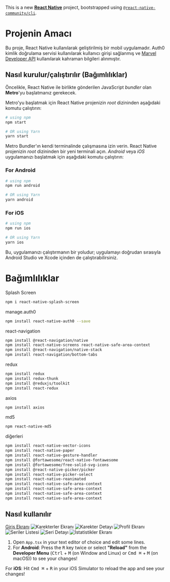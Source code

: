 This is a new [**React Native**](https://reactnative.dev) project, bootstrapped using [`@react-native-community/cli`](https://github.com/react-native-community/cli).

# Projenin Amacı

Bu proje, React Native kullanılarak geliştirilmiş bir mobil uygulamadır. Auth0 kimlik doğrulama servisi kullanılarak kullanıcı girişi sağlanmış ve [Marvel Developer API](https://developer.marvel.com/) kullanılarak kahraman bilgileri alınmıştır.

## Nasıl kurulur/çalıştırılır (Bağımlılıklar)

Öncelikle, React Native ile birlikte gönderilen JavaScript _bundler_ olan **Metro**'yu başlatmanız gerekecek.

Metro'yu başlatmak için React Native projenizin _root_ dizininden aşağıdaki komutu çalıştırın:

```bash
# using npm
npm start

# OR using Yarn
yarn start
```

Metro Bundler'ın kendi terminalinde çalışmasına izin verin. React Native projenizin _root_ dizininden bir yeni terminali açın. _Android_ veya _iOS_ uygulamanızı başlatmak için aşağıdaki komutu çalıştırın:
### For Android

```bash
# using npm
npm run android

# OR using Yarn
yarn android
```

### For iOS

```bash
# using npm
npm run ios

# OR using Yarn
yarn ios
```
Bu, uygulamanızı çalıştırmanın bir yoludur; uygulamayı doğrudan sırasıyla Android Studio ve Xcode içinden de çalıştırabilirsiniz.


# Bağımlılıklar 

Splash Screen
```bash
npm i react-native-splash-screen
```
manage.auth0
```bash
npm install react-native-auth0 --save
```
react-navigation
```bash
npm install @react-navigation/native
npm install react-native-screens react-native-safe-area-context
npm install @react-navigation/native-stack
npm install react-navigation/bottom-tabs
```

redux
```bash
npm install redux
npm install redux-thunk
npm install @reduxjs/toolkit
npm install react-redux
``` 
axios
```bash
npm install axios
``` 
md5
```bash
npm react-native-md5
```
diğerleri
```bash
npm install react-native-vector-icons
npm install react-native-paper
npm install react-native-gesture-handler
npm install @fortawesome/react-native-fontawesome
npm install @fortawesome/free-solid-svg-icons
npm install @react-native-picker/picker
npm install react-native-picker-select
npm install react-native-reanimated
npm install react-native-safe-area-context
npm install react-native-safe-area-context
npm install react-native-safe-area-context
npm install react-native-safe-area-context
```
## Nasıl kullanılır
[Giriş Ekranı](src/İmage/image.png)
![Karekterler Ekranı](src/İmage/image1.png)
![Karekter Detayı](src/İmage/image2.png)
![Profil Ekranı](src/İmage/image3.png)
![Seriler Listesi](src/İmage/image4.png)
![Seri Detayı](src/İmage/image5.png)
![İstatistikler Ekranı](src/İmage/image6.png)


1. Open `App.tsx` in your text editor of choice and edit some lines.
2. For **Android**: Press the <kbd>R</kbd> key twice or select **"Reload"** from the **Developer Menu** (<kbd>Ctrl</kbd> + <kbd>M</kbd> (on Window and Linux) or <kbd>Cmd ⌘</kbd> + <kbd>M</kbd> (on macOS)) to see your changes!

 For **iOS**: Hit <kbd>Cmd ⌘</kbd> + <kbd>R</kbd> in your iOS Simulator to reload the app and see your changes!


